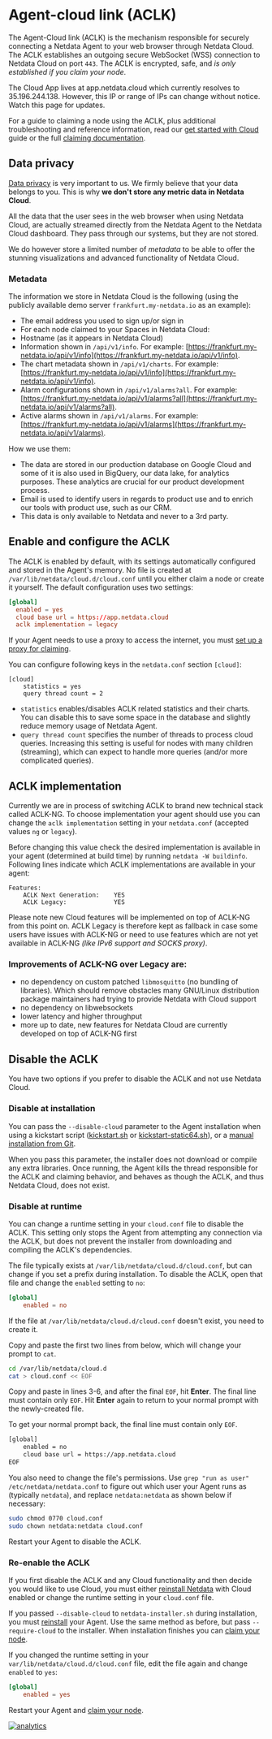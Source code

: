 <!--
title: "Agent-Cloud link (ACLK)"
description: "The Agent-Cloud link (ACLK) is the mechanism responsible for connecting a Netdata agent to Netdata Cloud."
date: 2020-05-11
custom_edit_url: https://github.com/netdata/netdata/edit/master/aclk/README.md
-->

# Agent-cloud link (ACLK)

The Agent-Cloud link (ACLK) is the mechanism responsible for securely connecting a Netdata Agent to your web browser
through Netdata Cloud. The ACLK establishes an outgoing secure WebSocket (WSS) connection to Netdata Cloud on port
`443`. The ACLK is encrypted, safe, and _is only established if you claim your node_.

The Cloud App lives at app.netdata.cloud which currently resolves to 35.196.244.138. However, this IP or range of 
IPs can change without notice. Watch this page for updates.

For a guide to claiming a node using the ACLK, plus additional troubleshooting and reference information, read our [get
started with Cloud](https://learn.netdata.cloud/docs/cloud/get-started) guide or the full [claiming
documentation](/claim/README.md).

## Data privacy

[Data privacy](https://netdata.cloud/data-privacy/) is very important to us. We firmly believe that your data belongs to
you. This is why **we don't store any metric data in Netdata Cloud**. 

All the data that the user sees in the web browser when using Netdata Cloud, are actually streamed directly from the Netdata Agent to the Netdata Cloud dashboard. They pass through our systems, but they are not stored.

We do however store a limited number of *metadata* to be able to offer the stunning visualizations and advanced functionality of Netdata Cloud.

### Metadata

The information we store in Netdata Cloud is the following (using the publicly available demo server `frankfurt.my-netdata.io` as an example):
- The email address you used to sign up/or sign in
- For each node claimed to your Spaces in Netdata Cloud:
 - Hostname (as it appears in Netdata Cloud)
 - Information shown in `/api/v1/info`. For example: [https://frankfurt.my-netdata.io/api/v1/info](https://frankfurt.my-netdata.io/api/v1/info).
 - The chart metadata shown in `/api/v1/charts`. For example: [https://frankfurt.my-netdata.io/api/v1/info](https://frankfurt.my-netdata.io/api/v1/info).
 - Alarm configurations shown in `/api/v1/alarms?all`. For example: [https://frankfurt.my-netdata.io/api/v1/alarms?all](https://frankfurt.my-netdata.io/api/v1/alarms?all).
 - Active alarms shown in `/api/v1/alarms`. For example: [https://frankfurt.my-netdata.io/api/v1/alarms](https://frankfurt.my-netdata.io/api/v1/alarms).

How we use them:
- The data are stored in our production database on Google Cloud and some of it is also used in BigQuery, our data lake, for analytics purposes. These analytics are crucial for our product development process.
- Email is used to identify users in regards to product use and to enrich our tools with product use, such as our CRM.
- This data is only available to Netdata and never to a 3rd party.

## Enable and configure the ACLK

The ACLK is enabled by default, with its settings automatically configured and stored in the Agent's memory. No file is
created at `/var/lib/netdata/cloud.d/cloud.conf` until you either claim a node or create it yourself. The default
configuration uses two settings:

```conf
[global]
  enabled = yes
  cloud base url = https://app.netdata.cloud
  aclk implementation = legacy
```

If your Agent needs to use a proxy to access the internet, you must [set up a proxy for
claiming](/claim/README.md#claim-through-a-proxy).

You can configure following keys in the `netdata.conf` section `[cloud]`:
```
[cloud]
    statistics = yes
    query thread count = 2
```

- `statistics` enables/disables ACLK related statistics and their charts. You can disable this to save some space in the database and slightly reduce memory usage of Netdata Agent.
- `query thread count` specifies the number of threads to process cloud queries. Increasing this setting is useful for nodes with many children (streaming), which can expect to handle more queries (and/or more complicated queries).

## ACLK implementation

Currently we are in process of switching ACLK to brand new technical stack called ACLK-NG. To choose implementation your agent should use you can change the `aclk implementation` setting in your `netdata.conf` (accepted values `ng` or `legacy`).

Before changing this value check the desired implementation is available in your agent (determined at build time) by running `netdata -W buildinfo`. Following lines indicate which ACLK implementations are available in your agent:

```
Features:
    ACLK Next Generation:    YES
    ACLK Legacy:             YES
```

Please note new Cloud features will be implemented on top of ACLK-NG from this point on. ACLK Legacy is therefore kept as fallback in case some users have issues with ACLK-NG or need to use features which are not yet available in ACLK-NG *(like IPv6 support and SOCKS proxy)*.

### Improvements of ACLK-NG over Legacy are:
- no dependency on custom patched `libmosquitto` (no bundling of libraries). Which should remove obstacles many GNU/Linux distribution package maintainers had trying to provide Netdata with Cloud support
- no dependency on libwebsockets
- lower latency and higher throughput
- more up to date, new features for Netdata Cloud are currently developed on top of ACLK-NG first

## Disable the ACLK

You have two options if you prefer to disable the ACLK and not use Netdata Cloud.

### Disable at installation

You can pass the `--disable-cloud` parameter to the Agent installation when using a kickstart script
([kickstart.sh](/packaging/installer/methods/kickstart.md) or
[kickstart-static64.sh](/packaging/installer/methods/kickstart-64.md)), or a [manual installation from
Git](/packaging/installer/methods/manual.md).

When you pass this parameter, the installer does not download or compile any extra libraries. Once running, the Agent
kills the thread responsible for the ACLK and claiming behavior, and behaves as though the ACLK, and thus Netdata Cloud,
does not exist.

### Disable at runtime

You can change a runtime setting in your `cloud.conf` file to disable the ACLK. This setting only stops the Agent from
attempting any connection via the ACLK, but does not prevent the installer from downloading and compiling the ACLK's
dependencies.

The file typically exists at `/var/lib/netdata/cloud.d/cloud.conf`, but can change if you set a prefix during
installation. To disable the ACLK, open that file and change the `enabled` setting to `no`:

```conf
[global]
    enabled = no
```

If the file at `/var/lib/netdata/cloud.d/cloud.conf` doesn't exist, you need to create it. 

Copy and paste the first two lines from below, which will change your prompt to `cat`.

```bash
cd /var/lib/netdata/cloud.d
cat > cloud.conf << EOF
```

Copy and paste in lines 3-6, and after the final `EOF`, hit **Enter**. The final line must contain only `EOF`. Hit **Enter** again to return to your normal prompt with the newly-created file.

To get your normal prompt back, the final line
must contain only `EOF`.

```bash
[global]
    enabled = no
    cloud base url = https://app.netdata.cloud
EOF
```

You also need to change the file's permissions. Use `grep "run as user" /etc/netdata/netdata.conf` to figure out which
user your Agent runs as (typically `netdata`), and replace `netdata:netdata` as shown below if necessary:

```bash
sudo chmod 0770 cloud.conf
sudo chown netdata:netdata cloud.conf
```

Restart your Agent to disable the ACLK.

### Re-enable the ACLK

If you first disable the ACLK and any Cloud functionality and then decide you would like to use Cloud, you must either
[reinstall Netdata](/packaging/installer/REINSTALL.md) with Cloud enabled or change the runtime setting in your
`cloud.conf` file.

If you passed `--disable-cloud` to `netdata-installer.sh` during installation, you must
[reinstall](/packaging/installer/REINSTALL.md) your Agent. Use the same method as before, but pass `--require-cloud` to
the installer. When installation finishes you can [claim your node](/claim/README.md#how-to-claim-a-node).

If you changed the runtime setting in your `var/lib/netdata/cloud.d/cloud.conf` file, edit the file again and change
`enabled` to `yes`:

```conf
[global]
    enabled = yes
```

Restart your Agent and [claim your node](/claim/README.md#how-to-claim-a-node).

[![analytics](https://www.google-analytics.com/collect?v=1&aip=1&t=pageview&_s=1&ds=github&dr=https%3A%2F%2Fgithub.com%2Fnetdata%2Fnetdata&dl=https%3A%2F%2Fmy-netdata.io%2Fgithub%2Faclk%2FREADME&_u=MAC~&cid=5792dfd7-8dc4-476b-af31-da2fdb9f93d2&tid=UA-64295674-3)](<>)

